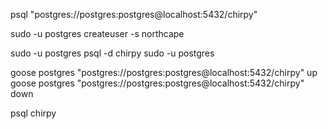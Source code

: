 psql "postgres://postgres:postgres@localhost:5432/chirpy"

sudo -u postgres createuser -s northcape

sudo -u postgres psql -d chirpy
sudo -u postgres

goose postgres "postgres://postgres:postgres@localhost:5432/chirpy" up
goose postgres "postgres://postgres:postgres@localhost:5432/chirpy" down

psql chirpy
